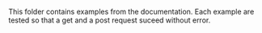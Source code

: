 This folder contains examples from the documentation.
Each example are tested so that a get and a post request suceed without error.
